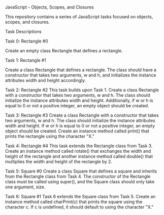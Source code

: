 JavaScript - Objects, Scopes, and Closures

This repository contains a series of JavaScript tasks focused on objects, scopes, and closures.

Task Descriptions

Task 0: Rectangle #0

Create an empty class Rectangle that defines a rectangle.

Task 1: Rectangle #1

Create a class Rectangle that defines a rectangle. 
The class should have a constructor that takes two arguments, w and h, and initializes the instance attributes width and height accordingly.

Task 2: Rectangle #2
This task builds upon Task 1.
Create a class Rectangle with a constructor that takes two arguments, w and h. 
The class should initialize the instance attributes width and height. Additionally, if w or h is equal to 0 or not a positive integer, an empty object should be created.

Task 3: Rectangle #3
Create a class Rectangle with a constructor that takes two arguments, w and h. 
The class should initialize the instance attributes width and height. If w or h is equal to 0 or not a positive integer, an empty object should be created.
Create an instance method called print() that prints the rectangle using the character "X."

Task 4: Rectangle #4
This task extends the Rectangle class from Task 3. 
Create an instance method called rotate() that exchanges the width and height of the rectangle and another instance method called double() that multiplies the width and height of the rectangle by 2.

Task 5: Square #0
Create a class Square that defines a square and inherits from the Rectangle class from Task 4. 
The constructor of the Rectangle class must be called using super(), and the Square class should only take one argument, size.

Task 6: Square #1
Task 6 extends the Square class from Task 5. 
Create an instance method called charPrint(c) that prints the square using the character c. 
If c is undefined, it should default to using the character "X."
